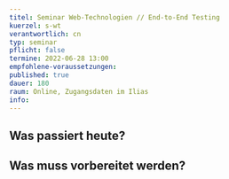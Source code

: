 ```yaml
---
titel: Seminar Web-Technologien // End-to-End Testing
kuerzel: s-wt
verantwortlich: cn
typ: seminar
pflicht: false
termine: 2022-06-28 13:00
empfohlene-voraussetzungen: 
published: true
dauer: 180
raum: Online, Zugangsdaten im Ilias
info: 
---
```


## Was passiert heute?

## Was muss vorbereitet werden?


